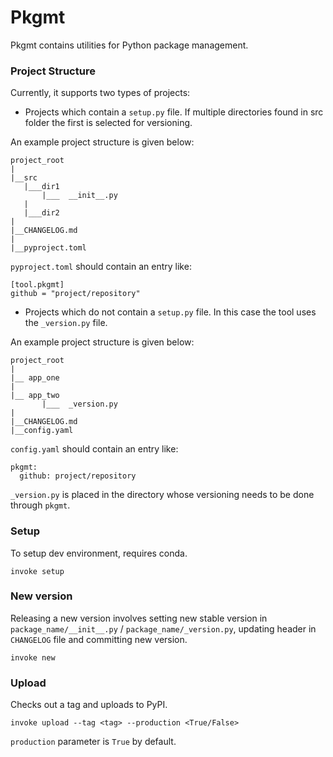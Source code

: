 # Pkgmt

Pkgmt contains utilities for Python package management. 

### Project Structure
Currently, it supports two types of projects:

* Projects which contain a `setup.py` file. If multiple directories found in src folder the first is selected for versioning.

An example project structure is given below:

```
project_root
|
|__src
   |___dir1
       |___  __init__.py
   |
   |___dir2
|
|__CHANGELOG.md
|
|__pyproject.toml
```

`pyproject.toml` should contain an entry like:

```
[tool.pkgmt]
github = "project/repository" 
```
* Projects which do not contain a `setup.py` file. In this case the tool uses the `_version.py` file.

An example project structure is given below:

```
project_root
|
|__ app_one
|
|__ app_two
       |___  _version.py
|
|__CHANGELOG.md
|__config.yaml
```

`config.yaml` should contain an entry like:

```
pkgmt:
  github: project/repository
```

`_version.py` is placed in the directory whose versioning needs to be done through `pkgmt`.

### Setup

To setup dev environment, requires conda.

```
invoke setup 
```

### New version

Releasing a new version involves setting new stable version in `package_name/__init__.py` / `package_name/_version.py`, updating header in `CHANGELOG` file and committing new version.

```
invoke new 
```

### Upload

Checks out a tag and uploads to PyPI.

```
invoke upload --tag <tag> --production <True/False>
```

`production` parameter is `True` by default.
